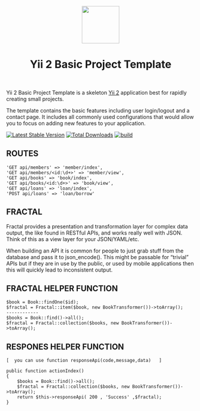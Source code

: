 <p align="center">
    <a href="https://github.com/yiisoft" target="_blank">
        <img src="https://avatars0.githubusercontent.com/u/993323" height="100px">
    </a>
    <h1 align="center">Yii 2 Basic Project Template</h1>
    <br>
</p>

Yii 2 Basic Project Template is a skeleton [Yii 2](http://www.yiiframework.com/) application best for
rapidly creating small projects.

The template contains the basic features including user login/logout and a contact page.
It includes all commonly used configurations that would allow you to focus on adding new
features to your application.

[![Latest Stable Version](https://img.shields.io/packagist/v/yiisoft/yii2-app-basic.svg)](https://packagist.org/packages/yiisoft/yii2-app-basic)
[![Total Downloads](https://img.shields.io/packagist/dt/yiisoft/yii2-app-basic.svg)](https://packagist.org/packages/yiisoft/yii2-app-basic)
[![build](https://github.com/yiisoft/yii2-app-basic/workflows/build/badge.svg)](https://github.com/yiisoft/yii2-app-basic/actions?query=workflow%3Abuild)

ROUTES 
-------------------

    'GET api/members' => 'member/index',
    'GET api/members/<id:\d+>' => 'member/view',
    'GET api/books' => 'book/index',
    'GET api/books/<id:\d+>' => 'book/view',
    'GET api/loans' => 'loan/index',
    'POST api/loans' => 'loan/borrow'

FRACTAL
------------
Fractal provides a presentation and transformation layer for complex data output, the like found in RESTful APIs, and works really well with JSON. Think of this as a view layer for your JSON/YAML/etc.

When building an API it is common for people to just grab stuff from the database and pass it to json_encode(). This might be passable for “trivial” APIs but if they are in use by the public, or used by mobile applications then this will quickly lead to inconsistent output.


FRACTAL HELPER FUNCTION
-------------------

    $book = Book::findOne($id);
    $fractal = Fractal::item($book, new BookTransformer())->toArray();
    ------------
    $books = Book::find()->all();
    $fractal = Fractal::collection($books, new BookTransformer())->toArray();


RESPONES  HELPER FUNCTION
-------------------

    [  you can use function responseApi(code,message,data)   ] 

    public function actionIndex()
    {
        $books = Book::find()->all();
        $fractal = Fractal::collection($books, new BookTransformer())->toArray();
        return $this->responseApi( 200 , 'Success' ,$fractal);
    }